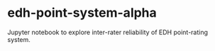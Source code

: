 # edh-point-system-alpha
Jupyter notebook to explore inter-rater reliability of EDH point-rating system.
